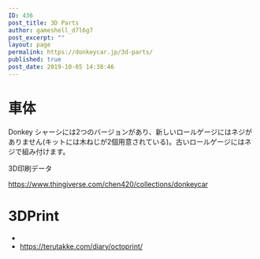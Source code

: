 ```yaml
---
ID: 436
post_title: 3D Parts
author: gameshell_d7l6g7
post_excerpt: ""
layout: page
permalink: https://donkeycar.jp/3d-parts/
published: true
post_date: 2019-10-05 14:38:46
---
```

<h1>車体</h1>
Donkey シャーシには2つのバージョンがあり、新しいロールゲージにはネジがありません(キットには木ねじが2個用意されている)。古いロールゲージにはネジで組み付けます。

3D印刷データ

<a href="https://www.thingiverse.com/chen420/collections/donkeycar">https://www.thingiverse.com/chen420/collections/donkeycar</a>
<h1>3DPrint</h1>
<ul>
 	<li></li>
 	<li><a href="https://terutakke.com/diary/octoprint/">https://terutakke.com/diary/octoprint/</a></li>
</ul>